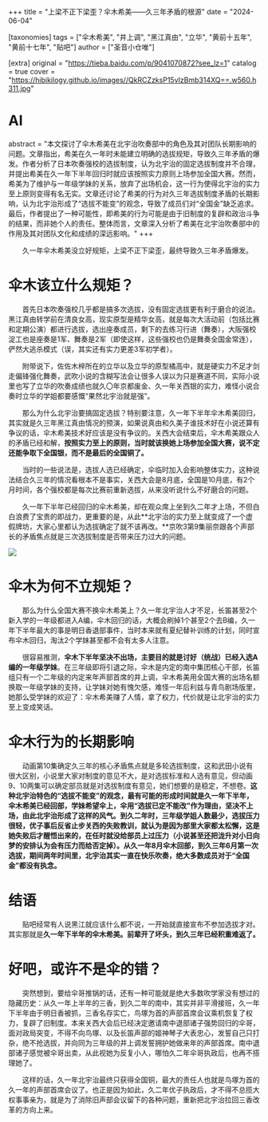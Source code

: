 +++
title = "上梁不正下梁歪？伞木希美——久三年矛盾的根源"
date = "2024-06-04"

[taxonomies]
tags = ["伞木希美", "井上调", "黑江真由", "立华", "黄前十五年", "黄前十七年", "贴吧"]
author = ["圣音小仓唯"]

[extra]
original = "https://tieba.baidu.com/p/9041070872?see_lz=1"
catalog = true
cover = "https://hibikilogy.github.io/images//QkRCZzksP15vIzBmb314XQ==.w560.h311.jpg"
# AI 
abstract = "本文探讨了伞木希美在北宇治吹奏部中的角色及其对团队长期影响的问题。文章指出，希美在久一年时未能建立明确的选拔规矩，导致久三年矛盾的爆发。作者分析了日本吹奏强校的选拔制度，认为北宇治的固定选拔制度并不合理，并提出希美在久一年下半年回归时就应该按照实力原则上场参加全国大赛。然而，希美为了维护与一年级学妹的关系，放弃了出场机会，这一行为使得北宇治的实力至上原则变得有名无实。文章还讨论了希美的行为对久三年选拔制度矛盾的长期影响，认为北宇治形成了“选拔不能变”的观念，导致了成员们对“全国金”缺乏追求。最后，作者提出了一种可能性，即希美的行为可能是由于旧制度的复辟和政治斗争的结果，而非她个人的责任。整体而言，文章深入分析了希美在北宇治吹奏部中的作用及其对团队文化和成绩的深远影响。"
+++

&emsp;&emsp;久一年伞木希美没立好规矩，上梁不正下梁歪，最终导致久三年矛盾爆发。

# 伞木该立什么规矩？
&emsp;&emsp;首先日本吹奏强校几乎都是搞多次选拔，没有固定选拔更有利于磨合的说法。黑江真由转学前在清良女高，现实原型是精华女高，就是每次大活动前（包括比赛和定期公演）都进行选拔，选出座奏成员，剩下的去练习行进（舞奏），大阪强校淀工也是座奏是1军、舞奏是2军（即使这样，这些强校也仍是舞奏全国金常连），俨然大逃杀模式（误，其实还有实力更差3军初学者）。

&emsp;&emsp;附带说下，佐佐木梓所在的立华以及立华的原型橘高中，就是硬实力不足才剑走偏锋强化舞奏，武吹小说的含糊写法会让很多人误以为只是赛道不同，实际小说里也写了立华的吹奏成绩也就久〇年京都废金、久一年关西银的实力，难怪小说合奏时立华的学姐都要感慨“果然北宇治就是强”。

&emsp;&emsp;那么为什么北宇治要搞固定选拔？特别要注意，久一年下半年伞木希美回归，其实就是久三年黑江真由情况的预演，如果说真由和久美子谁技术好在小说还算有争议的话，伞木希美技术好应该是没有争议的。关西大会结束后，伞木希美跟众人的矛盾已经和解，**按照实力至上的原则，当时就该换她上场参加全国大赛，说不定还能争取下全国银，而不是最后的全国铜了。**

&emsp;&emsp;当时的一些说法是，选拔人选已经确定，伞临时加入会影响整体实力，这种说法结合久三年的情况看根本不是事实，关西大会是8月底，全国是10月底，有2个月时间，各个强校都是每次比赛前重新选拔，从来没听说什么不好磨合的问题。

&emsp;&emsp;久一年下半年已经回归的伞木希美，却在观众席上坐到久二年才上场，不但白白浪费了宝贵的即战力，更重要的是，从此**北宇治的实力至上就变成了一个虚假牌坊，大家心里都认为选拔确定了就不该再改。**京吹3第9集丽奈跟各个声部长的矛盾焦点就是三次选拔制度是否带来压力过大的问题。

![](https://hibikilogy.github.io/images//QkRCZzksP15vIzBmb314XQ==.w560.h311.jpg)

# 伞木为何不立规矩？
&emsp;&emsp;那么为什么全国大赛不换伞木希美上？久一年北宇治人才不足，长笛甚至2个新入学的一年级都进入A编，伞木回归的话，大概会刷掉1个甚至2个去B编，久一年下半年最大的事是明日香退部事件，当时本来就有夏纪替补训练的计划，同时宣布伞木回归，淘汰2个学妹甚至都不会有太多人注意。

&emsp;&emsp;很容易推测，**伞木下半年坚决不出场，主要目的就是讨好（统战）已经入选A编的一年级学妹**。在三年级即将引退之际，伞木是内定的南中集团核心干部，长笛组只有一个二年级的内定来年声部首席的井上调，伞木希美用全国大赛的出场名额换取一年级学妹的支持，让学妹对她有愧欠感，难怪一年后利兹与青鸟剧场版里，她那么受学妹的欢迎了：伞木希美赚了人情，拿了权力，代价就是让北宇治的实力至上变成笑话。

# 伞木行为的长期影响
&emsp;&emsp;动画第10集确定久三年的核心矛盾焦点就是多轮选拔制度，这和武田小说有很大区别，小说里大家对制度的意见不大，是对选拔标准和人选有意见，但动画9、10两集可以确定部员就是对选拔制度有意见，她们想要的是稳定，不想卷。**这种北宇治特色的“选拔不能变”的观念，最有可能的形成时间就是久一年下半年，伞木希美已经回部，学妹希望伞上，伞用“选拔已定不能改”作为理由，坚决不上场，由此北宇治形成了这样的风气。**到久二年时，三年级学姐人数最少，选拔压力很轻，优子事后反省止步关西的失败教训，就认为是因为部里大家都太松懈，这是她失败后才醒悟出来的，在任时就没给部员上过压力（小说甚至还把泷升对小日向梦的安排认为会有压力而给否定掉）。从久一年8月伞木回部，到久三年6月第一次选拔，期间**两年时间里，北宇治其实一直在快乐吹奏，绝大多数成员对于“全国金”都没有执念。**

# 结语

&emsp;&emsp;贴吧经常有人说黑江就应该什么都不说，一开始就直接宣布不参加选拔才对。其实那就是**久一年下半年的伞木希美。前辈开了坏头，到久三年已经积重难返了。**

# 好吧，或许不是伞的错？

&emsp;&emsp;突然想到，要给伞哥推锅的话，还有一种可能就是绝大多数吹学家没有想过的隐藏历史：从久一年上半年的三香，到久二年的南中，其实并非平滑接班，久一年下半年由于明日香被抓，三香名存实亡，鸟塚为首的声部首席会议乘机恢复了权力，复辟了旧制度。本来关西大会后已经决定邀请南中退部诸子强势回归的伞哥，面对政局突变，不得不向鸟塚、以及长笛声部的姬神琴子大表忠心，发誓自己只打杂，绝不抢选拔，并向同为三年级的井上调发誓拥护她做来年的声部首席。南中退部诸子感觉被伞哥出卖，从此视她为反复小人，哪怕久二年伞哥执政后，也再不搭理她了。

&emsp;&emsp;这样的话，久一年北宇治最终只获得全国铜，最大的责任人也就是鸟塚为首的久一年的声部首席会议了。也正是因为如此，久二年优子执政后，才不得不总揽大权事事亲为，就是为了消除旧声部会议留下的各种问题，重新把北宇治拉回三香改革的方向上来。